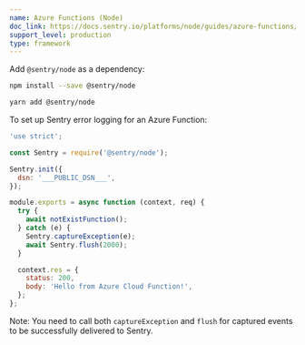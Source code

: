 ```yaml
---
name: Azure Functions (Node)
doc_link: https://docs.sentry.io/platforms/node/guides/azure-functions/
support_level: production
type: framework
---
```


Add `@sentry/node` as a dependency:

```bash {tabTitle:npm}
npm install --save @sentry/node
```

```bash {tabTitle:Yarn}
yarn add @sentry/node
```

To set up Sentry error logging for an Azure Function:

```javascript
'use strict';

const Sentry = require('@sentry/node');

Sentry.init({
  dsn: '___PUBLIC_DSN___',
});

module.exports = async function (context, req) {
  try {
    await notExistFunction();
  } catch (e) {
    Sentry.captureException(e);
    await Sentry.flush(2000);
  }

  context.res = {
    status: 200,
    body: 'Hello from Azure Cloud Function!',
  };
};
```

Note: You need to call both `captureException` and `flush` for captured events to be successfully delivered to Sentry.
